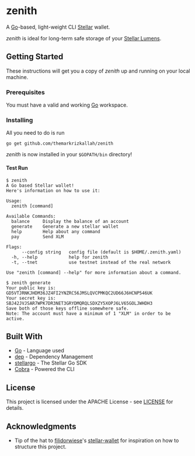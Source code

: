 # zenith
A [Go](https://www.golang.org)-based, light-weight CLI [Stellar](https://www.stellar.org) wallet.

*zenith* is ideal for long-term safe storage of your [Stellar Lumens](https://www.stellar.org/lumens/).

## Getting Started

These instructions will get you a copy of *zenith* up and running on your local machine.

### Prerequisites
You must have a valid and working [Go](https://golang.org/doc/install) workspace.


### Installing
All you need to do is run
```
go get github.com/themarkrizkallah/zenith
```

*zenith* is now installed in your `$GOPATH/bin` directory!

#### Test Run
```
$ zenith
A Go based Stellar wallet!
Here's information on how to use it:

Usage:
  zenith [command]

Available Commands:
  balance     Display the balance of an account
  generate    Generate a new stellar wallet
  help        Help about any command
  pay         Send XLM

Flags:
      --config string   config file (default is $HOME/.zenith.yaml)
  -h, --help            help for zenith
  -t, --tnet            use testnet instead of the real network

Use "zenith [command] --help" for more information about a command.

$ zenith generate
Your public key is: GD5VTJRNKJHDM36JZ4FI2YNZRC56JMSLQVCPMKQC2UD66J6HCNP546UK
Your secret key is: SBJ42JVJSAR7WPK7DR3NET3GRYDMQRQLSDXZY5XOPJ6LV65GOLJWHDH3
Save both of those keys offline somewhere safe.
Note: The account must have a minimum of 1 "XLM" in order to be active.
```

## Built With

* [Go](http://www.golang.org/) - Language used
* [dep](https://golang.github.io/dep/) - Dependency Management
* [stellargo](https://godoc.org/github.com/stellar/go) - The Stellar Go SDK
* [Cobra](https://github.com/spf13/cobra) - Powered the CLI

## License

This project is licensed under the APACHE License - see [LICENSE](LICENSE) for details.

## Acknowledgments

* Tip of the hat to [filidorwiese](https://github.com/filidorwiese/)'s [stellar-wallet](https://github.com/filidorwiese/stellar-wallet) for inspiration on how to structure this project.